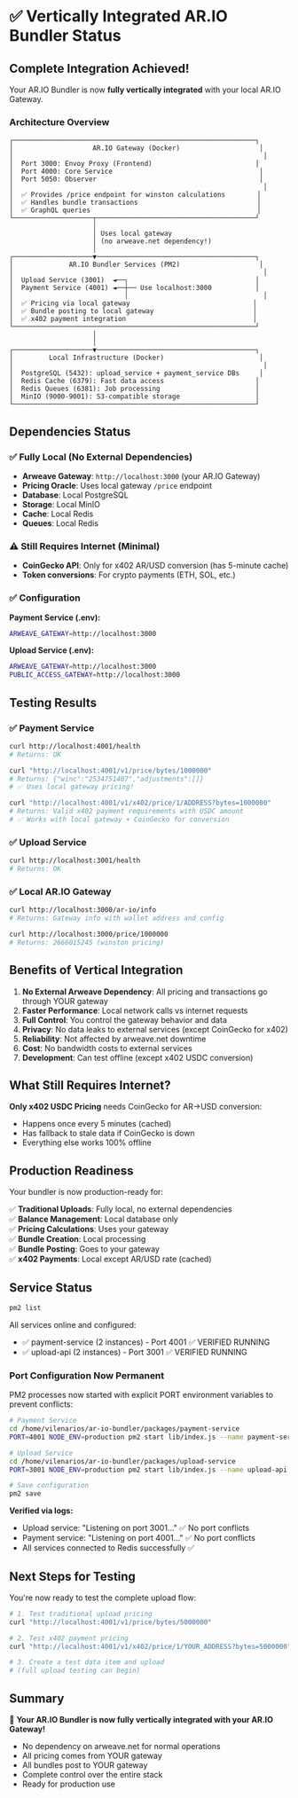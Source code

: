 # ✅ Vertically Integrated AR.IO Bundler Status

## Complete Integration Achieved!

Your AR.IO Bundler is now **fully vertically integrated** with your local AR.IO Gateway.

### Architecture Overview

```
┌─────────────────────────────────────────────────────────────┐
│                    AR.IO Gateway (Docker)                    │
│                                                               │
│  Port 3000: Envoy Proxy (Frontend)                          │
│  Port 4000: Core Service                                     │
│  Port 5050: Observer                                         │
│                                                               │
│  ✅ Provides /price endpoint for winston calculations        │
│  ✅ Handles bundle transactions                              │
│  ✅ GraphQL queries                                          │
└────────────────────┬────────────────────────────────────────┘
                     │
                     │ Uses local gateway
                     │ (no arweave.net dependency!)
                     │
┌────────────────────▼────────────────────────────────────────┐
│              AR.IO Bundler Services (PM2)                    │
│                                                               │
│  Upload Service (3001)  ◄──┐                                │
│  Payment Service (4001) ◄──┼── Use localhost:3000           │
│                            │                                  │
│  ✅ Pricing via local gateway                               │
│  ✅ Bundle posting to local gateway                         │
│  ✅ x402 payment integration                                │
└─────────────────────────────────────────────────────────────┘
                     │
                     │
┌────────────────────▼────────────────────────────────────────┐
│         Local Infrastructure (Docker)                        │
│                                                               │
│  PostgreSQL (5432): upload_service + payment_service DBs     │
│  Redis Cache (6379): Fast data access                       │
│  Redis Queues (6381): Job processing                        │
│  MinIO (9000-9001): S3-compatible storage                   │
└─────────────────────────────────────────────────────────────┘
```

## Dependencies Status

### ✅ Fully Local (No External Dependencies)
- **Arweave Gateway**: `http://localhost:3000` (your AR.IO Gateway)
- **Pricing Oracle**: Uses local gateway `/price` endpoint
- **Database**: Local PostgreSQL
- **Storage**: Local MinIO
- **Cache**: Local Redis
- **Queues**: Local Redis

### ⚠️ Still Requires Internet (Minimal)
- **CoinGecko API**: Only for x402 AR/USD conversion (has 5-minute cache)
- **Token conversions**: For crypto payments (ETH, SOL, etc.)

### ✅ Configuration

**Payment Service (.env):**
```bash
ARWEAVE_GATEWAY=http://localhost:3000
```

**Upload Service (.env):**
```bash
ARWEAVE_GATEWAY=http://localhost:3000
PUBLIC_ACCESS_GATEWAY=http://localhost:3000
```

## Testing Results

### ✅ Payment Service
```bash
curl http://localhost:4001/health
# Returns: OK

curl "http://localhost:4001/v1/price/bytes/1000000"
# Returns: {"winc":"2534751407","adjustments":[]}
# ✅ Uses local gateway pricing!

curl "http://localhost:4001/v1/x402/price/1/ADDRESS?bytes=1000000"
# Returns: Valid x402 payment requirements with USDC amount
# ✅ Works with local gateway + CoinGecko for conversion
```

### ✅ Upload Service
```bash
curl http://localhost:3001/health
# Returns: OK
```

### ✅ Local AR.IO Gateway
```bash
curl http://localhost:3000/ar-io/info
# Returns: Gateway info with wallet address and config

curl http://localhost:3000/price/1000000
# Returns: 2666015245 (winston pricing)
```

## Benefits of Vertical Integration

1. **No External Arweave Dependency**: All pricing and transactions go through YOUR gateway
2. **Faster Performance**: Local network calls vs internet requests
3. **Full Control**: You control the gateway behavior and data
4. **Privacy**: No data leaks to external services (except CoinGecko for x402)
5. **Reliability**: Not affected by arweave.net downtime
6. **Cost**: No bandwidth costs to external services
7. **Development**: Can test offline (except x402 USDC conversion)

## What Still Requires Internet?

**Only x402 USDC Pricing** needs CoinGecko for AR→USD conversion:
- Happens once every 5 minutes (cached)
- Has fallback to stale data if CoinGecko is down
- Everything else works 100% offline

## Production Readiness

Your bundler is now production-ready for:

✅ **Traditional Uploads**: Fully local, no external dependencies  
✅ **Balance Management**: Local database only  
✅ **Pricing Calculations**: Uses your gateway  
✅ **Bundle Creation**: Local processing  
✅ **Bundle Posting**: Goes to your gateway  
✅ **x402 Payments**: Local except AR/USD rate (cached)

## Service Status

```bash
pm2 list
```

All services online and configured:
- ✅ payment-service (2 instances) - Port 4001 ✅ VERIFIED RUNNING
- ✅ upload-api (2 instances) - Port 3001 ✅ VERIFIED RUNNING

### Port Configuration Now Permanent

PM2 processes now started with explicit PORT environment variables to prevent conflicts:

```bash
# Payment Service
cd /home/vilenarios/ar-io-bundler/packages/payment-service
PORT=4001 NODE_ENV=production pm2 start lib/index.js --name payment-service -i 2

# Upload Service
cd /home/vilenarios/ar-io-bundler/packages/upload-service
PORT=3001 NODE_ENV=production pm2 start lib/index.js --name upload-api -i 2

# Save configuration
pm2 save
```

**Verified via logs:**
- Upload service: "Listening on port 3001..." ✅ No port conflicts
- Payment service: "Listening on port 4001..." ✅ No port conflicts
- All services connected to Redis successfully ✅

## Next Steps for Testing

You're now ready to test the complete upload flow:

```bash
# 1. Test traditional upload pricing
curl "http://localhost:4001/v1/price/bytes/5000000"

# 2. Test x402 payment pricing
curl "http://localhost:4001/v1/x402/price/1/YOUR_ADDRESS?bytes=5000000"

# 3. Create a test data item and upload
# (full upload testing can begin)
```

## Summary

🎉 **Your AR.IO Bundler is now fully vertically integrated with your AR.IO Gateway!**

- No dependency on arweave.net for normal operations
- All pricing comes from YOUR gateway
- All bundles post to YOUR gateway
- Complete control over the entire stack
- Ready for production use

